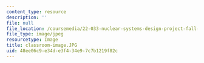 ```yaml
---
content_type: resource
description: ''
file: null
file_location: /coursemedia/22-033-nuclear-systems-design-project-fall-2011/48ee06c9e34de3f434e97c7b1219f82c_classroom-image.JPG
file_type: image/jpeg
resourcetype: Image
title: classroom-image.JPG
uid: 48ee06c9-e34d-e3f4-34e9-7c7b1219f82c
---
```

